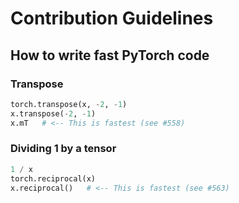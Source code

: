 # Contribution Guidelines

## How to write fast PyTorch code

### Transpose

```python
torch.transpose(x, -2, -1)
x.transpose(-2, -1)
x.mT   # <-- This is fastest (see #558)
```

### Dividing 1 by a tensor

```python
1 / x
torch.reciprocal(x)
x.reciprocal()   # <-- This is fastest (see #563)
```

